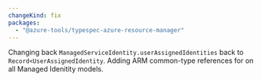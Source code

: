 ```yaml
---
changeKind: fix
packages:
  - "@azure-tools/typespec-azure-resource-manager"
---
```


Changing back `ManagedServiceIdentity.userAssignedIdentities` back to `Record<UserAssignedIdentity`. Adding ARM common-type references for on all Managed Idenitity models.